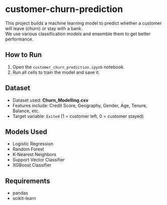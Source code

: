 # customer-churn-prediction
This project builds a machine learning model to predict whether a customer will leave (churn) or stay with a bank.  
We use various classification models and ensemble them to get better performance.

## How to Run
1. Open the `customer_churn_prediction.ipynb` notebook.
2. Run all cells to train the model and save it.

## Dataset
- Dataset used: **Churn_Modelling.csv**
- Features include: Credit Score, Geography, Gender, Age, Tenure, Balance, etc.
- Target variable: `Exited` (1 = customer left, 0 = customer stayed)

## Models Used
- Logistic Regression
- Random Forest
- K-Nearest Neighbors
- Support Vector Classifier
- XGBoost Classifier

## Requirements
- pandas
- scikit-learn
  


